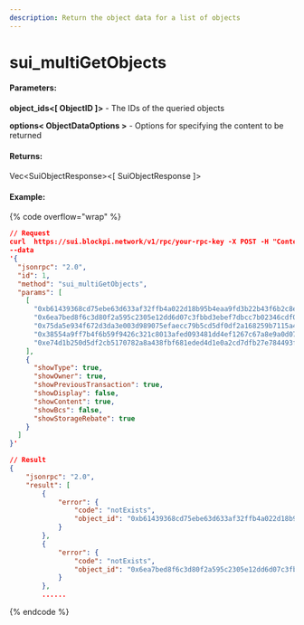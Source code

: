 ```yaml
---
description: Return the object data for a list of objects
---
```


# sui\_multiGetObjects

#### **Parameters:**

**object\_ids<\[ ObjectID ]>** - The IDs of the queried objects&#x20;

**options< ObjectDataOptions >** - Options for specifying the content to be returned

#### **Returns:**

Vec\<SuiObjectResponse><\[ SuiObjectResponse ]>

#### Example:

{% code overflow="wrap" %}
```json
// Request
curl  https://sui.blockpi.network/v1/rpc/your-rpc-key -X POST -H "Content-Type: application/json" 
--data 
'{
  "jsonrpc": "2.0",
  "id": 1,
  "method": "sui_multiGetObjects",
  "params": [
    [
      "0xb61439368cd75ebe63d633af32ffb4a022d18b95b4eaa9fd3b22b43f6b2c8e92",
      "0x6ea7bed8f6c3d80f2a595c2305e12dd6d07c3fbbd3ebef7dbcc7b02346cdf056",
      "0x75da5e934f672d3da3e003d989075efaecc79b5cd5df0df2a168259b7115a41c",
      "0x38554a9ff7b4f6b59f9426c321c8013afed093481dd4ef1267c67a8e9a0d074f",
      "0xe74d1b250d5df2cb5170782a8a438fbf681eded4d1e0a2cd7dfb27e784493fb1"
    ],
    {
      "showType": true,
      "showOwner": true,
      "showPreviousTransaction": true,
      "showDisplay": false,
      "showContent": true,
      "showBcs": false,
      "showStorageRebate": true
    }
  ]
}'

// Result
{
    "jsonrpc": "2.0",
    "result": [
        {
            "error": {
                "code": "notExists",
                "object_id": "0xb61439368cd75ebe63d633af32ffb4a022d18b95b4eaa9fd3b22b43f6b2c8e92"
            }
        },
        {
            "error": {
                "code": "notExists",
                "object_id": "0x6ea7bed8f6c3d80f2a595c2305e12dd6d07c3fbbd3ebef7dbcc7b02346cdf056"
            }
        },
        ......
```
{% endcode %}
